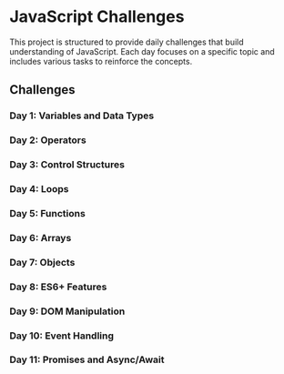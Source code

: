 # JavaScript Challenges

This project is structured to provide daily challenges that build understanding of JavaScript. Each day focuses on a specific topic and includes various tasks to reinforce the concepts.

## Challenges

### Day 1: Variables and Data Types

### Day 2: Operators

### Day 3: Control Structures

### Day 4: Loops

### Day 5: Functions

### Day 6: Arrays

### Day 7: Objects

### Day 8: ES6+ Features

### Day 9: DOM Manipulation

### Day 10: Event Handling

### Day 11: Promises and Async/Await
